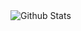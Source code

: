 <img align="center" src="https://hiyu.vercel.app/api?username=hiyurin&include_all_commits=true&count_private=true&show_icons=true&line_height=20&border_radius=10&hide_border=true&title_color=7A7ADB&icon_color=2234AE&text_color=D3D3D3&bg_color=0,000000,130F40" alt="Github Stats">
